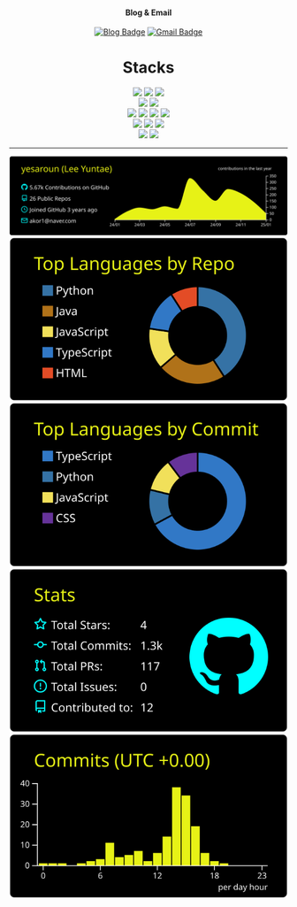 <div align=center >
  
  #### Blog & Email
  
  [![Blog Badge](https://img.shields.io/badge/-예사로운-bcbcbc?logo=WindowsTerminal&logoColor=white&link=https://yesaroun.tistory.com/)](https://yesaroun.tistory.com/)
  [![Gmail Badge](https://img.shields.io/badge/Gmail-d14836?logo=Gmail&logoColor=white&link=mailto:akor11lyt@gmail.com)](mailto:akor11lyt@gmail.com)

  <h1 align="center">Stacks</h1>
  <p align="center">
    <img src="https://img.shields.io/badge/Python-3776AB?style=for-the-badge&logo=Python&logoColor=white"> 
    <img src="https://img.shields.io/badge/JavaScript-F7DF1E?style=for-the-badge&logo=JavaScript&logoColor=black"> 
    <img src="https://img.shields.io/badge/TypeScript-3178C6?style=for-the-badge&logo=Typescript&logoColor=white">
<!--     <img src="https://img.shields.io/badge/Java-FC4C02?style=for-the-badge&logo=Java&logoColor=white"> -->
    <br>
    <img src="https://img.shields.io/badge/ChakraUI-319795?style=for-the-badge&logo=ChakraUI&logoColor=white">
    <img src="https://img.shields.io/badge/Sass-CC6699?style=for-the-badge&logo=Sass&logoColor=white">
    <br>
    <img src="https://img.shields.io/badge/React-61DAFB?style=for-the-badge&logo=React&logoColor=black">
    <img src="https://img.shields.io/badge/jQuery-0769AD?style=for-the-badge&logo=jQuery&logoColor=white">
    <img src="https://img.shields.io/badge/Express.js-000000?logo=express&logoColor=fff&style=flat">
    <img src="https://img.shields.io/badge/-electron-F1C40F?style=for-the-badge&labelColor=17202A&logo=electron&logoColor=61DBFB">
    <br>
    <img src="https://img.shields.io/badge/MySQL-4479A1?style=for-the-badge&logo=MySQL&logoColor=white">
    <img src="https://img.shields.io/badge/PostgreSQL-316192?logo=postgresql&logoColor=white">
    <img src="https://img.shields.io/badge/-MongoDB-13aa52?style=for-the-badge&logo=mongodb&logoColor=white">
<!--     <img src="https://img.shields.io/badge/Oracle-F80000?style=for-the-badge&logo=Oracle&logoColor=white"> -->
<!--     <img src="https://img.shields.io/badge/Redux-764ABC?style=for-the-badge&logo=Redux&logoColor=white"> -->
  <!--   <img src="https://img.shields.io/badge/MyBatis-000000?style=for-the-badge&logo=Bitdefender&logoColor=white"> -->
    <br>
    <img src="https://img.shields.io/badge/Django-092E20?style=for-the-badge&logo=Django&logoColor=white">
    <img src="https://img.shields.io/badge/Next.js-000000?style=for-the-badge&logo=Next.js&logoColor=white">
<!--     <img src="https://img.shields.io/badge/-NestJs-ea2845?style=flat-square&logo=nestjs&logoColor=white"> -->
<!--     <img src="https://img.shields.io/badge/Spring-6DB33F?style=for-the-badge&logo=Spring&logoColor=white">  -->
    <br>
  <!--   <img src="https://img.shields.io/badge/Apache Tomcat-F8DC75?style=for-the-badge&logo=apachetomcat&logoColor=black"/> -->
  </p>

<!--
  <hr>
  ![yesaroun's github stats](https://github-readme-stats.vercel.app/api?username=yesaroun&show_icons=true)
  [![yesaroun's github stats](https://github-readme-stats.vercel.app/api/top-langs/?username=yesaroun&show_icons=true&hide_border=true&title_color=004386&icon_color=004386&layout=compact)](https://github.com/yesaroun)
-->

  <hr>
  
[![](https://raw.githubusercontent.com/yesaroun/yesaroun/main/profile-summary-card-output/highcontrast/0-profile-details.svg)](https://github.com/vn7n24fzkq/github-profile-summary-cards)
[![](https://raw.githubusercontent.com/yesaroun/yesaroun/main/profile-summary-card-output/highcontrast/1-repos-per-language.svg)](https://github.com/vn7n24fzkq/github-profile-summary-cards) [![](https://raw.githubusercontent.com/yesaroun/yesaroun/main/profile-summary-card-output/highcontrast/2-most-commit-language.svg)](https://github.com/vn7n24fzkq/github-profile-summary-cards)
[![](https://raw.githubusercontent.com/yesaroun/yesaroun/main/profile-summary-card-output/highcontrast/3-stats.svg)](https://github.com/vn7n24fzkq/github-profile-summary-cards) [![](https://raw.githubusercontent.com/yesaroun/yesaroun/main/profile-summary-card-output/highcontrast/4-productive-time.svg)](https://github.com/vn7n24fzkq/github-profile-summary-cards)


  <!--![Metrics](https://metrics.lecoq.io/yesaroun?template=classic&base.header=0&base.activity=0&base.community=0&isocalendar=1&base=header%2C%20activity%2C%20community%2C%20repositories%2C%20metadata&base.indepth=false&base.hireable=false&base.skip=false&isocalendar=false&isocalendar.duration=full-year&config.timezone=Asia%2FSeoul)-->
</div>


<!--
**yesaroun/yesaroun** is a ✨ _special_ ✨ repository because its `README.md` (this file) appears on your GitHub profile.

Here are some ideas to get you started:

- 🔭 I’m currently working on ...
- 🌱 I’m currently learning ...
- 👯 I’m looking to collaborate on ...
- 🤔 I’m looking for help with ...
- 💬 Ask me about ...
- 📫 How to reach me: ...
- 😄 Pronouns: ...
- ⚡ Fun fact: ...
-->
